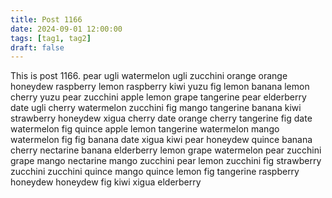 ```yaml
---
title: Post 1166
date: 2024-09-01 12:00:00
tags: [tag1, tag2]
draft: false
---
```

This is post 1166.
pear
ugli
watermelon
ugli
zucchini
orange
orange
honeydew
raspberry
lemon
raspberry
kiwi
yuzu
fig
lemon
banana
lemon
cherry
yuzu
pear
zucchini
apple
lemon
grape
tangerine
pear
elderberry
date
ugli
cherry
watermelon
zucchini
fig
mango
tangerine
banana
kiwi
strawberry
honeydew
xigua
cherry
date
orange
cherry
tangerine
fig
date
watermelon
fig
quince
apple
lemon
tangerine
watermelon
mango
watermelon
fig
fig
banana
date
xigua
kiwi
pear
honeydew
quince
banana
cherry
nectarine
banana
elderberry
lemon
grape
watermelon
pear
zucchini
grape
mango
nectarine
mango
zucchini
pear
lemon
zucchini
fig
strawberry
zucchini
zucchini
quince
mango
quince
lemon
fig
tangerine
raspberry
honeydew
honeydew
fig
kiwi
xigua
elderberry
